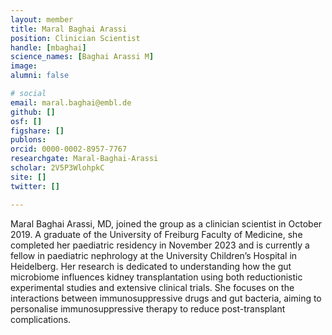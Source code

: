 ```yaml
---
layout: member
title: Maral Baghai Arassi
position: Clinician Scientist
handle: [mbaghai]
science_names: [Baghai Arassi M]
image:
alumni: false

# social
email: maral.baghai@embl.de
github: []
osf: []
figshare: []
publons:
orcid: 0000-0002-8957-7767
researchgate: Maral-Baghai-Arassi
scholar: 2V5P3WlohpkC
site: []
twitter: []

---
```

Maral Baghai Arassi, MD, joined the group as a clinician scientist in October 2019. A graduate of the University of Freiburg Faculty of Medicine, she completed her paediatric residency in November 2023 and is currently a fellow in paediatric nephrology at the University Children’s Hospital in Heidelberg. Her research is dedicated to understanding how the gut microbiome influences kidney transplantation using both reductionistic experimental studies and extensive clinical trials. She focuses on the interactions between immunosuppressive drugs and gut bacteria, aiming to personalise immunosuppressive therapy to reduce post-transplant complications.
